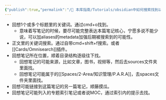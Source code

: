 ```yaml
---
{"publish":true,"permalink":"/🧰 本库指南/Tutorials/obsidian中如何搜索找到以前写过的笔记.md","title":"obsidian中如何找到以前写过的笔记","created":"2022-12-10","modified":"2023-03-14","published":"2025-07-07T16:50:55.567+08:00","cssclasses":""}
---
```


- 回想1个或多个标题里的关键词。通过cmd+o找到。
	- 意味着写笔记的时候，要尽可能完整表达本篇笔记核心，宁愿多说不能少说，可以加aliases的metadata加强后期被搜索到的可能性。
- 正文里的关键词搜索。通过自带cmd+shift+f搜索。或者[[Cards/Omnisearch]]插件。
- 回想笔记所在位置，顺着目录结构逐级往下找。
	- 回想笔记的可能来源，比如文章，图书，视频等，然后去sources文件夹里面找。
	- 回想笔记可能属于的[[Spaces/2-Area/知识管理/P.A.R.A]]，去spaces文件夹里面找。
- 回想可能链接到这篇笔记的另一篇笔记，顺藤摸瓜。
- 回想笔记可能列入的专题索引笔记或者说MOC，通过索引内的提示去找。